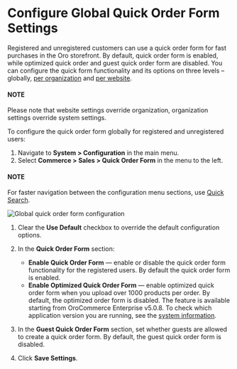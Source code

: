 <a id="user-guide-system-configuration-commerce-sales-quick-order-form-global"></a>

<a id="user-guide-system-configuration-commerce-sales-quick-order-form"></a>

# Configure Global Quick Order Form Settings

Registered and unregistered customers can use a quick order form for fast purchases in the Oro storefront. By default, quick order form is enabled, while optimized quick order and guest quick order form are disabled. You can configure the quick form functionality and its options on three levels – globally, [per organization](../../../user-management/organizations/org-configuration/commerce/sales/organization-guest-quick-order.md#user-guide-system-configuration-commerce-sales-quick-order-form-organization) and [per website](../../../websites/web-configuration/commerce/sales/website-guest-quick-order.md#user-guide-system-configuration-commerce-sales-quick-order-form-website).

#### NOTE
Please note that website settings override organization, organization settings override system settings.

<!-- begin_quick_order_form -->

To configure the quick order form globally for registered and unregistered users:

1. Navigate to **System > Configuration** in the main menu.
2. Select **Commerce > Sales > Quick Order Form** in the menu to the left.

#### NOTE
For faster navigation between the configuration menu sections, use [Quick Search](../../quick-search.md#user-guide-system-configuration-quick-search).

![Global quick order form configuration](user/img/system/config_commerce/sales/QOFGlobal.png)
1. Clear the **Use Default** checkbox to override the default configuration options.
2. In the **Quick Order Form** section:
   * **Enable Quick Order Form** — enable or disable the quick order form functionality for the registered users. By default the quick order form is enabled.
   * **Enable Optimized Quick Order Form** — enable optimized quick order form when you upload over 1000 products per order. By default, the optimized order form is disabled. The feature is available starting from OroCommerce Enterprise v5.0.8. To check which application version you are running, see the [system information](../../../system-information/index.md#system-information).

1. In the **Guest Quick Order Form** section, set whether guests are allowed to create a quick order form. By default, the guest quick order form is disabled.
2. Click **Save Settings**.

<!-- finish_quick_order_form -->
